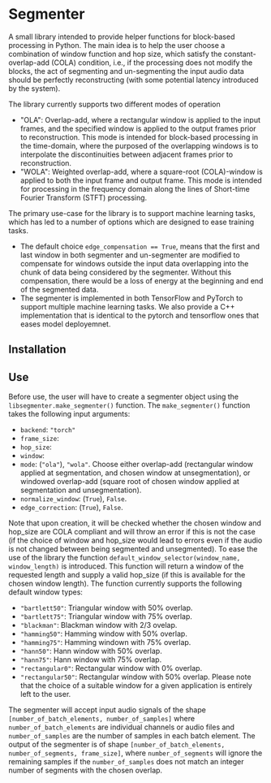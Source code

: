 # Segmenter
A small library intended to provide helper functions for block-based processing in Python.
The main idea is to help the user choose a combination of window function and hop size, which satisfy the constant-overlap-add (COLA) condition, i.e., 
if the processing does not modify the blocks, the act of segmenting and un-segmenting the input audio data should be perfectly reconstructing (with some potential latency introduced by the system).

The library currently supports two different modes of operation
 - "OLA": Overlap-add, where a rectangular window is applied to the input frames, and the specified window is applied to the output frames prior to reconstruction. This mode is intended for block-based processing in the time-domain, where the purposed of the overlapping windows is to interpolate the discontinuities between adjacent frames prior to reconstruction.
 - "WOLA": Weighted overlap-add, where a square-root (COLA)-window is applied to both the input frame and output frame. This mode is intended for processing in the frequency domain along the lines of Short-time Fourier Transform (STFT) processing.

The primary use-case for the library is to support machine learning tasks, which has led to a number of options which are designed to ease training tasks.
 - The default choice `edge_compensation == True`, means that the first and last window in both segmenter and un-segmenter are modified to compensate for windows outside the input data overlapping into the chunk of data being considered by the segmenter. Without this compensation, there would be a loss of energy at the beginning and end of the segmented data.
 - The segmenter is implemented in both TensorFlow and PyTorch to support multiple machine learning tasks. We also provide a C++ implementation that is identical to the pytorch and tensorflow ones that eases model deployemnet.

## Installation

## Use
Before use, the user will have to create a segmenter object using the `libsegmenter.make_segmenter()` function. The `make_segmenter()` function takes the following input arguments:
 - `backend`: `"torch"`
 - `frame_size`:
 - `hop_size`:
 - `window`: 
 - `mode`: (`"ola"`), `"wola"`. Choose either overlap-add (rectangular window applied at segmentation, and chosen window at unsegmentation), or windowed overlap-add (square root of chosen window applied at segmentation and unsegmentation).
 - `normalize_window`: (`True`), `False`. 
 - `edge_correction`: (`True`), `False`.

Note that upon creation, it will be checked whether the chosen window and hop_size are COLA compliant and will throw an error if this is not the case (if the choice of window and hop_size would lead to errors even if the audio is not changed between being segmented and unsegmented). To ease the use of the library the function `default_window_selector(window_name, window_length)` is introduced. This function will return a window of the requested length and supply a valid hop_size (if this is available for the chosen window length). The function currently supports the following default window types:
 - `"bartlett50"`: Triangular window with 50% overlap.
 - `"bartlett75"`: Triangular window with 75% overlap.
 - `"blackman"`: Blackman window with 2/3 ovelap.
 - `"hamming50"`: Hamming window with 50% overlap.
 - `"hamming75"`: Hamming windown with 75% overlap.
 - `"hann50"`: Hann window with 50% overlap.
 - `"hann75"`: Hann window with 75% overlap.
 - `"rectangular0"`: Rectangular window with 0% overlap.
 - `"rectangular50"`: Rectangular window with 50% overlap.
Please note that the choice of a suitable window for a given application is entirely left to the user.

The segmenter will accept input audio signals of the shape `[number_of_batch_elements, number_of_samples]` where `number_of_batch_elements` are individual channels or audio files and `number_of_samples` are the number of samples in each batch element. The output of the segmenter is of shape `[number_of_batch_elements, number_of_segments, frame_size]`, where `number_of_segments` will ignore the remaining samples if the `number_of_samples` does not match an integer number of segments with the chosen overlap.
